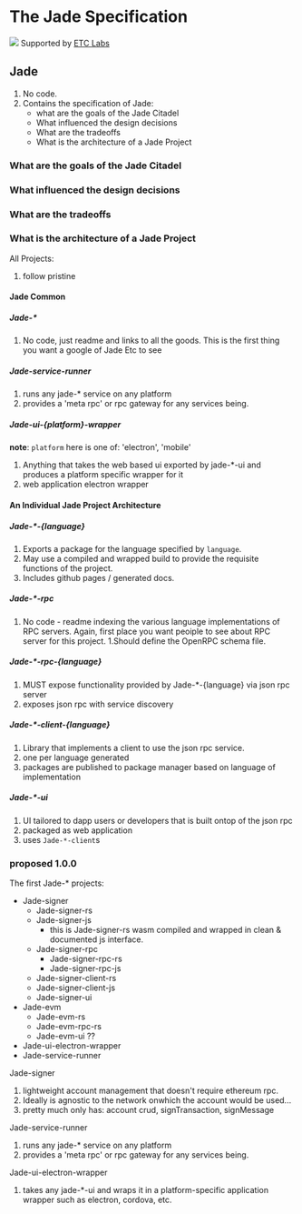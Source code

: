 # The Jade Specification

![](https://www.etclabs.org/dist/resources/images/v2/logo-top.png)
Supported by [ETC Labs](https://www.etclabs.org/)

## Jade
1. No code.
1. Contains the specification of Jade:
   - what are the goals of the Jade Citadel
   - What influenced the design decisions 
   - What are the tradeoffs
   - What is the architecture of a Jade Project


### What are the goals of the Jade Citadel

### What influenced the design decisions

### What are the tradeoffs

### What is the architecture of a Jade Project

All Projects:
1. follow pristine

#### Jade Common 

##### Jade-\*

1. No code, just readme and links to all the goods. This is the first thing you want a google of Jade Etc to see

##### Jade-service-runner

1. runs any jade-\*  service on any platform
1. provides a 'meta rpc' or rpc gateway for any services being.

##### Jade-ui-{platform}-wrapper

**note**: `platform` here is one of: 'electron', 'mobile'

1. Anything that takes the web based ui exported by jade-\*-ui and produces a platform specific wrapper for it
1. web application electron wrapper

#### An Individual Jade Project Architecture

##### Jade-\*-{language}

1. Exports a package for the language specified by `language`.
1. May use a compiled and wrapped build to provide the requisite functions of the project.
1. Includes github pages / generated docs.

##### Jade-\*-rpc

1. No code - readme indexing the various language implementations of RPC servers. Again, first place you want peoiple to see about RPC server for this project. 
1.Should define the OpenRPC schema file.

##### Jade-\*-rpc-{language}

1. MUST expose functionality provided by Jade-*-{language} via json rpc server
1. exposes json rpc with service discovery

##### Jade-\*-client-{language}

1. Library that implements a client to use the json rpc service.
1. one per language generated
1. packages are published to package manager based on language of implementation

##### Jade-\*-ui

1. UI tailored to dapp users or developers that is built ontop of the json rpc
1. packaged as web application
1. uses `Jade-*-client`s

### proposed 1.0.0

The first Jade-* projects:
- Jade-signer
  - Jade-signer-rs
  - Jade-signer-js 
    - this is Jade-signer-rs wasm compiled and wrapped in clean & documented js interface.
  - Jade-signer-rpc
    - Jade-signer-rpc-rs
    - Jade-signer-rpc-js
  - Jade-signer-client-rs
  - Jade-signer-client-js
  - Jade-signer-ui
- Jade-evm
  - Jade-evm-rs
  - Jade-evm-rpc-rs
  - Jade-evm-ui ??
- Jade-ui-electron-wrapper
- Jade-service-runner

Jade-signer
1. lightweight account management that doesn't require ethereum rpc.
1. Ideally is agnostic to the network onwhich the account would be used...
1. pretty much only has: account crud, signTransaction, signMessage

Jade-service-runner
1. runs any jade-\*  service on any platform
1. provides a 'meta rpc' or rpc gateway for any services being.

Jade-ui-electron-wrapper
1. takes any jade-\*-ui and wraps it in a platform-specific application wrapper such as electron, cordova, etc.

